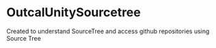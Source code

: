 # OutcalUnitySourcetree
Created to understand SourceTree and access github repositories using Source Tree

